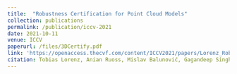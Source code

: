 ```yaml
---
title:  "Robustness Certification for Point Cloud Models"
collection: publications
permalink: /publication/iccv-2021
date: 2021-10-11
venue: ICCV
paperurl: /files/3DCertify.pdf
link: 'https://openaccess.thecvf.com/content/ICCV2021/papers/Lorenz_Robustness_Certification_for_Point_Cloud_Models_ICCV_2021_paper.pdf'
citation: Tobias Lorenz, Anian Ruoss, Mislav Balunović, Gagandeep Singh, Martin Vechev, <b>ICCV 2021</b>.
---
```

